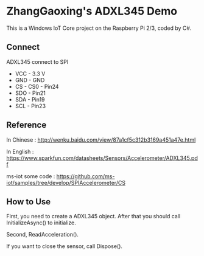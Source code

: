 # ZhangGaoxing's ADXL345 Demo
This is a Windows IoT Core project on the Raspberry Pi 2/3, coded by C#.

## Connect
ADXL345 connect to SPI
* VCC - 3.3 V
* GND -  GND
* CS - CS0 - Pin24
* SDO - Pin21
* SDA - Pin19
* SCL - Pin23

## Reference
In Chinese : http://wenku.baidu.com/view/87a1cf5c312b3169a451a47e.html

In English : https://www.sparkfun.com/datasheets/Sensors/Accelerometer/ADXL345.pdf

ms-iot some code : https://github.com/ms-iot/samples/tree/develop/SPIAccelerometer/CS

## How to Use
First, you need to create a ADXL345 object. After that you should call InitializeAsync() to initialize. 

Second, ReadAcceleration(). 

If you want to close the sensor, call Dispose().
